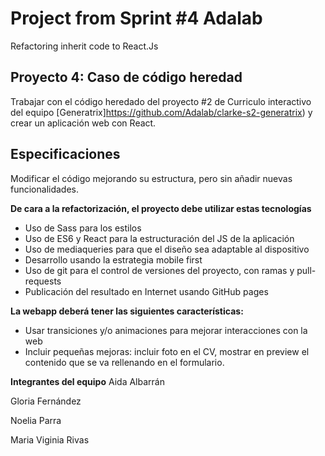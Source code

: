 #  Project from Sprint #4 Adalab
Refactoring inherit code to React.Js

## Proyecto 4: Caso de código heredad
Trabajar con el código heredado del proyecto #2 de Curriculo interactivo del equipo [Generatrix]https://github.com/Adalab/clarke-s2-generatrix) y crear un aplicación web con React.

## Especificaciones
Modificar el código mejorando su estructura, pero sin añadir nuevas funcionalidades.

**De cara a la refactorización, el proyecto debe utilizar estas tecnologías**
- Uso de Sass para los estilos
- Uso de ES6 y React para la estructuración del JS de la aplicación
- Uso de mediaqueries para que el diseño sea adaptable al dispositivo
- Desarrollo usando la estrategia mobile first
- Uso de git para el control de versiones del proyecto, con ramas y pull-requests
- Publicación del resultado en Internet usando GitHub pages

**La webapp  deberá tener las siguientes características:**
- Usar transiciones y/o animaciones para mejorar interacciones con la web
- Incluir pequeñas mejoras: incluir foto en el CV, mostrar en preview el contenido que se va rellenando en el formulario.

**Integrantes del equipo**
Aida Albarrán

Gloria Fernández

Noelia Parra

Maria Viginia Rivas
